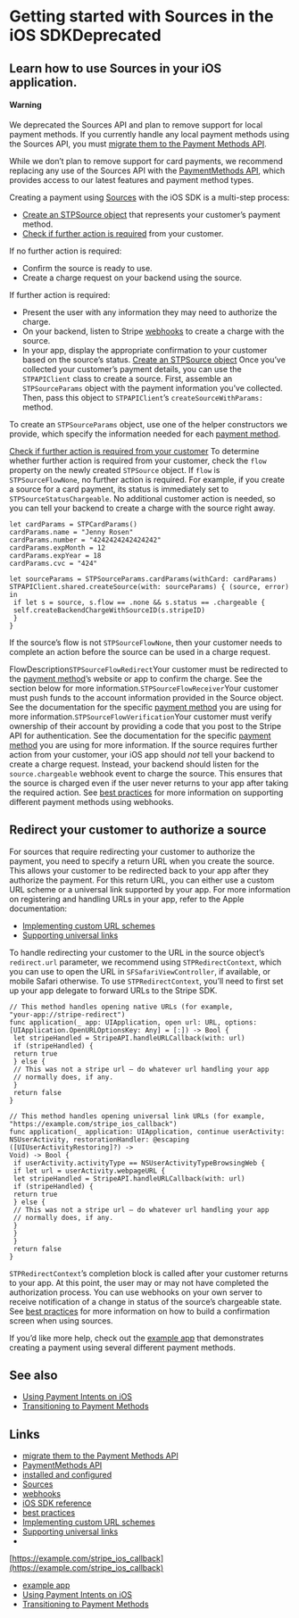 # Getting started with Sources in the iOS SDKDeprecated

## Learn how to use Sources in your iOS application.

#### Warning

We deprecated the Sources API and plan to remove support for local payment
methods. If you currently handle any local payment methods using the Sources
API, you must [migrate them to the Payment Methods
API](https://docs.stripe.com/payments/payment-methods/transitioning).

While we don’t plan to remove support for card payments, we recommend replacing
any use of the Sources API with the [PaymentMethods
API](https://docs.stripe.com/api/payment_methods), which provides access to our
latest features and payment method types.

Creating a payment using [Sources](https://docs.stripe.com/sources) with the iOS
SDK is a multi-step process:

- [Create an STPSource
object](https://docs.stripe.com/mobile/ios/sources#create-an-stpsource-object)
that represents your customer’s payment method.
- [Check if further action is
required](https://docs.stripe.com/mobile/ios/sources#check-if-further-action-is-required)
from your customer.

If no further action is required:

- Confirm the source is ready to use.
- Create a charge request on your backend using the source.

If further action is required:

- Present the user with any information they may need to authorize the charge.
- On your backend, listen to Stripe [webhooks](https://docs.stripe.com/webhooks)
to create a charge with the source.
- In your app, display the appropriate confirmation to your customer based on
the source’s status.
[Create an STPSource
object](https://docs.stripe.com/mobile/ios/sources#create-an-stpsource-object)
Once you’ve collected your customer’s payment details, you can use the
`STPAPIClient` class to create a source. First, assemble an `STPSourceParams`
object with the payment information you’ve collected. Then, pass this object to
`STPAPIClient`’s `createSourceWithParams:` method.

To create an `STPSourceParams` object, use one of the helper constructors we
provide, which specify the information needed for each [payment
method](https://docs.stripe.com/sources).

[Check if further action is required from your
customer](https://docs.stripe.com/mobile/ios/sources#check-if-further-action-is-required)
To determine whether further action is required from your customer, check the
`flow` property on the newly created `STPSource` object. If `flow` is
`STPSourceFlowNone`, no further action is required. For example, if you create a
source for a card payment, its status is immediately set to
`STPSourceStatusChargeable`. No additional customer action is needed, so you can
tell your backend to create a charge with the source right away.

```
let cardParams = STPCardParams()
cardParams.name = "Jenny Rosen"
cardParams.number = "4242424242424242"
cardParams.expMonth = 12
cardParams.expYear = 18
cardParams.cvc = "424"

let sourceParams = STPSourceParams.cardParams(withCard: cardParams)
STPAPIClient.shared.createSource(with: sourceParams) { (source, error) in
 if let s = source, s.flow == .none && s.status == .chargeable {
 self.createBackendChargeWithSourceID(s.stripeID)
 }
}
```

If the source’s flow is not `STPSourceFlowNone`, then your customer needs to
complete an action before the source can be used in a charge request.

FlowDescription`STPSourceFlowRedirect`Your customer must be redirected to the
[payment method](https://docs.stripe.com/sources)’s website or app to confirm
the charge. See the section below for more
information.`STPSourceFlowReceiver`Your customer must push funds to the account
information provided in the Source object. See the documentation for the
specific [payment method](https://docs.stripe.com/sources) you are using for
more information.`STPSourceFlowVerification`Your customer must verify ownership
of their account by providing a code that you post to the Stripe API for
authentication. See the documentation for the specific [payment
method](https://docs.stripe.com/sources) you are using for more information.
If the source requires further action from your customer, your iOS app should
*not* tell your backend to create a charge request. Instead, your backend should
listen for the `source.chargeable` webhook event to charge the source. This
ensures that the source is charged even if the user never returns to your app
after taking the required action. See [best
practices](https://docs.stripe.com/sources/best-practices) for more information
on supporting different payment methods using webhooks.

## Redirect your customer to authorize a source

For sources that require redirecting your customer to authorize the payment, you
need to specify a return URL when you create the source. This allows your
customer to be redirected back to your app after they authorize the payment. For
this return URL, you can either use a custom URL scheme or a universal link
supported by your app. For more information on registering and handling URLs in
your app, refer to the Apple documentation:

- [Implementing custom URL
schemes](https://developer.apple.com/library/content/documentation/iPhone/Conceptual/iPhoneOSProgrammingGuide/Inter-AppCommunication/Inter-AppCommunication.html#//apple_ref/doc/uid/TP40007072-CH6-SW10)
- [Supporting universal
links](https://developer.apple.com/library/content/documentation/General/Conceptual/AppSearch/UniversalLinks.html)

To handle redirecting your customer to the URL in the source object’s
`redirect.url` parameter, we recommend using `STPRedirectContext`, which you can
use to open the URL in `SFSafariViewController`, if available, or mobile Safari
otherwise. To use `STPRedirectContext`, you’ll need to first set up your app
delegate to forward URLs to the Stripe SDK.

```
// This method handles opening native URLs (for example,
"your-app://stripe-redirect")
func application(_ app: UIApplication, open url: URL, options:
[UIApplication.OpenURLOptionsKey: Any] = [:]) -> Bool {
 let stripeHandled = StripeAPI.handleURLCallback(with: url)
 if (stripeHandled) {
 return true
 } else {
 // This was not a stripe url – do whatever url handling your app
 // normally does, if any.
 }
 return false
}

// This method handles opening universal link URLs (for example,
"https://example.com/stripe_ios_callback")
func application(_ application: UIApplication, continue userActivity:
NSUserActivity, restorationHandler: @escaping ([UIUserActivityRestoring]?) ->
Void) -> Bool {
 if userActivity.activityType == NSUserActivityTypeBrowsingWeb {
 if let url = userActivity.webpageURL {
 let stripeHandled = StripeAPI.handleURLCallback(with: url)
 if (stripeHandled) {
 return true
 } else {
 // This was not a stripe url – do whatever url handling your app
 // normally does, if any.
 }
 }
 }
 return false
}
```

`STPRedirectContext`’s completion block is called after your customer returns to
your app. At this point, the user may or may not have completed the
authorization process. You can use webhooks on your own server to receive
notification of a change in status of the source’s chargeable state. See [best
practices](https://docs.stripe.com/sources/best-practices) for more information
on how to build a confirmation screen when using sources.

If you’d like more help, check out the [example
app](https://github.com/stripe/stripe-ios/tree/master/Example/Non-Card%20Payment%20Examples)
that demonstrates creating a payment using several different payment methods.

## See also

- [Using Payment Intents on
iOS](https://docs.stripe.com/payments/accept-a-payment?integration=elements)
- [Transitioning to Payment
Methods](https://docs.stripe.com/payments/payment-methods)

## Links

- [migrate them to the Payment Methods
API](https://docs.stripe.com/payments/payment-methods/transitioning)
- [PaymentMethods API](https://docs.stripe.com/api/payment_methods)
- [installed and
configured](https://docs.stripe.com/payments/accept-a-payment-charges)
- [Sources](https://docs.stripe.com/sources)
- [webhooks](https://docs.stripe.com/webhooks)
- [iOS SDK reference](http://stripe.github.io/stripe-ios)
- [best practices](https://docs.stripe.com/sources/best-practices)
- [Implementing custom URL
schemes](https://developer.apple.com/library/content/documentation/iPhone/Conceptual/iPhoneOSProgrammingGuide/Inter-AppCommunication/Inter-AppCommunication.html#//apple_ref/doc/uid/TP40007072-CH6-SW10)
- [Supporting universal
links](https://developer.apple.com/library/content/documentation/General/Conceptual/AppSearch/UniversalLinks.html)
-
[https://example.com/stripe_ios_callback](https://example.com/stripe_ios_callback)
- [example
app](https://github.com/stripe/stripe-ios/tree/master/Example/Non-Card%20Payment%20Examples)
- [Using Payment Intents on
iOS](https://docs.stripe.com/payments/accept-a-payment?integration=elements)
- [Transitioning to Payment
Methods](https://docs.stripe.com/payments/payment-methods)